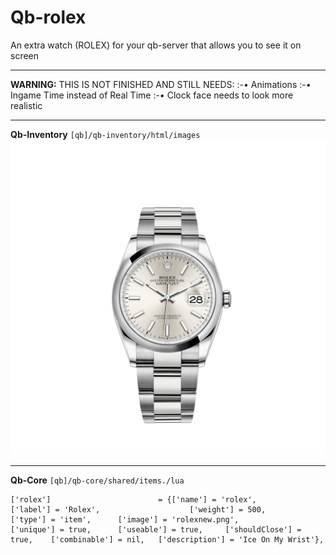 # Qb-rolex
An extra watch (ROLEX) for your qb-server that allows you to see it on screen

------------------------------------------------------------------------------------------
__**WARNING:**__
THIS IS NOT FINISHED AND STILL NEEDS:
:-• Animations
:-• Ingame Time instead of Real Time
:-• Clock face needs to look more realistic

------------------------------------------------------------------------------------------
__Qb-Inventory__ 
`[qb]/qb-inventory/html/images`
![This image should be added to this directory](/rolexnew.png)



------------------------------------------------------------------------------------------
__Qb-Core__
`[qb]/qb-core/shared/items./lua`
```
['rolex'] 			 	 	 	 = {['name'] = 'rolex', 			  			['label'] = 'Rolex', 					['weight'] = 500, 		['type'] = 'item', 		['image'] = 'rolexnew.png', 				['unique'] = true, 		['useable'] = true, 	['shouldClose'] = true,    ['combinable'] = nil,   ['description'] = 'Ice On My Wrist'},
```

